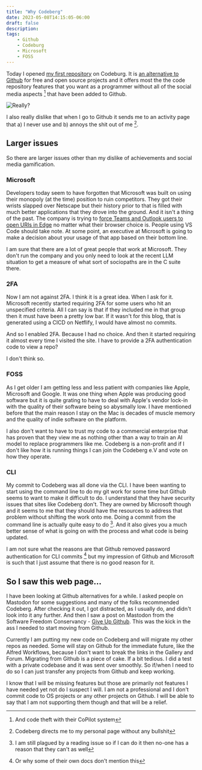 ```yaml
---
title: "Why Codeberg"
date: 2023-05-08T14:15:05-06:00
draft: false
description:
tags:
    - Github
    - Codeburg
    - Microsoft
    - FOSS
---
```


Today I opened [my first repository](https://codeberg.org/lolbat/Victor) on Codeburg. It is [an alternative to Github](https://codeberg.org/about) for free and open source projects and it offers most the the code repository features that you want as a programmer without all of the social media aspects [^1] that have been added to Github. 

![Really?](/images/FFS.jpg)

I also really dislike that when I go to Github it sends me to an activity page that a) I never use and b) annoys the shit out of me [^2].

## Larger issues

So there are larger issues other than my dislike of achievements and social media gamification. 

### Microsoft

Developers today seem to have forgotten that Microsoft was built on using their monopoly (at the time) position to ruin competitors. They got their wrists slapped over Netscape but their history prior to that is filled with much better applications that they drove into the ground. And it isn't a thing of the past. The company is trying to [force Teams and Outlook users to open URIs in Edge](https://www.theverge.com/2023/5/3/23709297/microsoft-edge-force-outlook-teams-web-links-open) no matter what their browser choice is. People using VS Code should take note. At some point, an executive at Microsoft is going to make a decision about your usage of that app based on their bottom line. 

I am sure that there are a lot of great people that work at Microsoft. They don't run the company and you only need to look at the recent LLM situation to get a measure of what sort of sociopaths are in the C suite there. 

### 2FA

Now I am not against 2FA. I think it is a great idea. When I ask for it. Microsoft recently started requiring 2FA for some users who hit an unspecified criteria. All I can say is that if they included me in that group then it must have been a pretty low bar. If it wasn't for this blog, that is generated using a CICD on Netflify, I would have almost no commits. 

And so I enabled 2FA. Because I had no choice. And then it started requiring it almost every time I visited the site. I have to provide a 2FA authentication code to view a repo?

I don't think so. 

### FOSS

As I get older I am getting less and less patient with companies like Apple, Microsoft and Google. It was one thing when Apple was producing good software but it is quite grating to have to deal with Apple's vendor lock-in with the quality of their software being so abysmally low. I have mentioned before that the main reason I stay on the Mac is decades of muscle memory and the quality of indie software on the platform. 

I also don't want to have to trust my code to a commercial enterprise that has proven that they view me as nothing other than a way to train an AI model to replace programmers like me. Codeberg is a non-profit and if I don't like how it is running things I can join the Codeberg e.V and vote on how they operate. 

### CLI

My commit to Codeberg was all done via the CLI. I have been wanting to start using the command line to do my git work for some time but Github seems to want to make it difficult to do. I understand that they have security issues that sites like Codeberg don't. They are owned by Microsoft though and it seems to me that they should have the resources to address that problem without shifting the work onto me. Doing a commit from the command line is actually quite easy to do [^3]. And it also gives you a much better sense of what is going on with the process and what code is being updated. 

I am not sure what the reasons are that Github removed password authentication for CLI commits [^4] but my impression of Github and Microsoft is such that I just assume that there is no good reason for it. 

## So I saw this web page...

I have been looking at Github alternatives for a while. I asked people on Mastodon for some suggestions and many of the folks recommended Codeberg. After checking it out, I got distracted, as I usually do, and didn't look into it any further. And then I saw a post on Mastodon from the Software Freedom Conservancy - [Give Up Github](https://sfconservancy.org/GiveUpGitHub/). This was the kick in the ass I needed to start moving from Github.

Currently I am putting my new code on Codeberg and will migrate my other repos as needed. Some will stay on Github for the immediate future, like the Alfred Workflows, because I don't want to break the links in the Gallery and Forum. Migrating from Github is a piece of cake. If a bit tedious. I did a test with a private codebase and it was sent over smoothly. So if/when I need to do so I can just transfer any projects from Github and keep working. 

I know that I will be missing features but those are primarily not features I have needed yet not do I suspect I will. I am not a professional and I don't commit code to OS projects or any other projects on Github. I will be able to say that I am not supporting them though and that will be a relief. 


[^1]: And code theft with their CoPilot system
[^2]: Codeberg directs me to my personal page without any bullshit
[^3]: I am still plagued by a reading issue so if I can do it then no-one has a reason that they can't as well
[^4]: Or why some of their own docs don't mention this